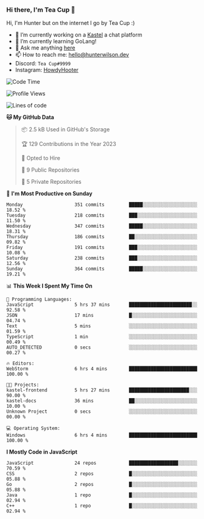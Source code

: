 ### Hi there, I'm Tea Cup 👋 

Hi, I'm Hunter but on the internet I go by Tea Cup :)

- 🔭 I’m currently working on a [Kastel](https://github.com/Kastelll) a chat platform
- 🌱 I’m currently learning GoLang!
- 💬 Ask me anything [here](https://github.com/TheTeaCup/TheTeaCup/issues)
- 📫 How to reach me: [hello@hunterwilson.dev](mailto:hello@hunterwilson.dev)
- Discord: `Tea Cup#9999`
- Instagram: [HowdyHooter](https://instagram.com/HowdyHooter)

<!--START_SECTION:waka-->
![Code Time](http://img.shields.io/badge/Code%20Time-283%20hrs%2051%20mins-blue)

![Profile Views](http://img.shields.io/badge/Profile%20Views-16-blue)

![Lines of code](https://img.shields.io/badge/From%20Hello%20World%20I%27ve%20Written-245.5%20thousand%20lines%20of%20code-blue)

**🐱 My GitHub Data** 

> 📦 2.5 kB Used in GitHub's Storage 
 > 
> 🏆 129 Contributions in the Year 2023
 > 
> 💼 Opted to Hire
 > 
> 📜 9 Public Repositories 
 > 
> 🔑 5 Private Repositories 
 > 
📅 **I'm Most Productive on Sunday** 

```text
Monday                   351 commits         █████░░░░░░░░░░░░░░░░░░░░   18.52 % 
Tuesday                  218 commits         ███░░░░░░░░░░░░░░░░░░░░░░   11.50 % 
Wednesday                347 commits         █████░░░░░░░░░░░░░░░░░░░░   18.31 % 
Thursday                 186 commits         ██░░░░░░░░░░░░░░░░░░░░░░░   09.82 % 
Friday                   191 commits         ███░░░░░░░░░░░░░░░░░░░░░░   10.08 % 
Saturday                 238 commits         ███░░░░░░░░░░░░░░░░░░░░░░   12.56 % 
Sunday                   364 commits         █████░░░░░░░░░░░░░░░░░░░░   19.21 % 
```


📊 **This Week I Spent My Time On** 

```text
💬 Programming Languages: 
JavaScript               5 hrs 37 mins       ███████████████████████░░   92.58 % 
JSON                     17 mins             █░░░░░░░░░░░░░░░░░░░░░░░░   04.74 % 
Text                     5 mins              ░░░░░░░░░░░░░░░░░░░░░░░░░   01.59 % 
TypeScript               1 min               ░░░░░░░░░░░░░░░░░░░░░░░░░   00.49 % 
AUTO_DETECTED            0 secs              ░░░░░░░░░░░░░░░░░░░░░░░░░   00.27 % 

🔥 Editors: 
WebStorm                 6 hrs 4 mins        █████████████████████████   100.00 % 

🐱‍💻 Projects: 
kastel-frontend          5 hrs 27 mins       ██████████████████████░░░   90.00 % 
kastel-docs              36 mins             ██░░░░░░░░░░░░░░░░░░░░░░░   10.00 % 
Unknown Project          0 secs              ░░░░░░░░░░░░░░░░░░░░░░░░░   00.00 % 

💻 Operating System: 
Windows                  6 hrs 4 mins        █████████████████████████   100.00 % 
```

**I Mostly Code in JavaScript** 

```text
JavaScript               24 repos            ██████████████████░░░░░░░   70.59 % 
CSS                      2 repos             █░░░░░░░░░░░░░░░░░░░░░░░░   05.88 % 
Go                       2 repos             █░░░░░░░░░░░░░░░░░░░░░░░░   05.88 % 
Java                     1 repo              █░░░░░░░░░░░░░░░░░░░░░░░░   02.94 % 
C++                      1 repo              █░░░░░░░░░░░░░░░░░░░░░░░░   02.94 % 
```




<!--END_SECTION:waka-->
